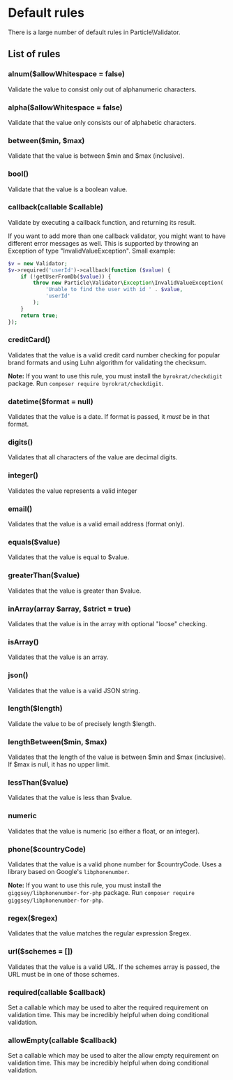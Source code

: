 # Default rules

There is a large number of default rules in Particle\Validator.

## List of rules

### alnum($allowWhitespace = false)

Validate the value to consist only out of alphanumeric characters.

### alpha($allowWhitespace = false)

Validate that the value only consists our of alphabetic characters.

### between($min, $max)

Validate that the value is between $min and $max (inclusive).

### bool()

Validate that the value is a boolean value.

### callback(callable $callable)

Validate by executing a callback function, and returning its result.

If you want to add more than one callback validator, you might want to have different error messages
as well. This is supported by throwing an Exception of type "InvalidValueException". Small example:

```php
$v = new Validator;
$v->required('userId')->callback(function ($value) {
    if (!getUserFromDb($value)) {
        throw new Particle\Validator\Exception\InvalidValueException(
            'Unable to find the user with id ' . $value,
            'userId'
        );
    }
    return true;
});
```

### creditCard()

Validates that the value is a valid credit card number checking for popular brand formats and using Luhn algorithm for validating the checksum.

**Note:** If you want to use this rule, you must install the `byrokrat/checkdigit` package.
Run `composer require byrokrat/checkdigit`.

### datetime($format = null)

Validates that the value is a date. If format is passed, it *must* be in that format.

### digits()

Validates that all characters of the value are decimal digits.

### integer()

Validates the value represents a valid integer

### email()

Validates that the value is a valid email address (format only).

### equals($value)

Validates that the value is equal to $value.

### greaterThan($value)

Validates that the value is greater than $value.

### inArray(array $array, $strict = true)

Validates that the value is in the array with optional "loose" checking.

### isArray()

Validates that the value is an array.

### json()

Validates that the value is a valid JSON string.

### length($length)

Validate the value to be of precisely length $length.

### lengthBetween($min, $max)

Validates that the length of the value is between $min and $max (inclusive).
If $max is null, it has no upper limit.

### lessThan($value)

Validates that the value is less than $value.

### numeric

Validates that the value is numeric (so either a float, or an integer).

### phone($countryCode)

Validates that the value is a valid phone number for $countryCode. Uses a library based on Google's `libphonenumber`.

**Note:** If you want to use this rule, you must install the `giggsey/libphonenumber-for-php` package.
Run `composer require giggsey/libphonenumber-for-php`.

### regex($regex)

Validates that the value matches the regular expression $regex.

### url($schemes = [])

Validates that the value is a valid URL. If the schemes array is passed, the URL must be in one of those schemes.

### required(callable $callback)

Set a callable which may be used to alter the required requirement on validation time.
This may be incredibly helpful when doing conditional validation.

### allowEmpty(callable $callback)

Set a callable which may be used to alter the allow empty requirement on validation time.
This may be incredibly helpful when doing conditional validation.
